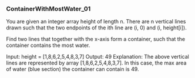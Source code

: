 ### ContainerWithMostWater_01

You are given an integer array height of length n. 
There are n vertical lines drawn such that the two endpoints of the ith line are (i, 0) 
and (i, height[i]).

Find two lines that together with the x-axis form a container, 
such that the container contains the most water.

Input: height = [1,8,6,2,5,4,8,3,7]
Output: 49
Explanation: The above vertical lines are represented by array [1,8,6,2,5,4,8,3,7]. 
In this case, the max area of water (blue section) the container can contain is 49.